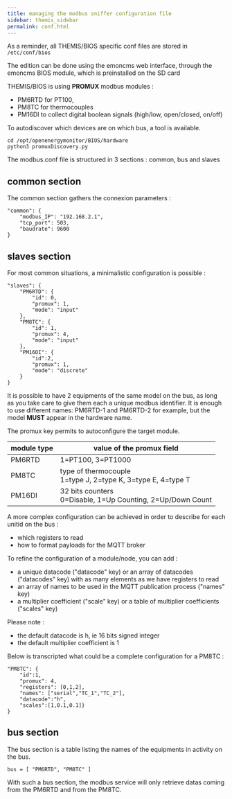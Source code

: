 ```yaml
---
title: managing the modbus sniffer configuration file
sidebar: themis_sidebar
permalink: conf.html
---
```


As a reminder, all THEMIS/BIOS specific conf files are stored in `/etc/conf/bios`

The edition can be done using the emoncms web interface, through the emoncms BIOS module, which is preinstalled on the SD card

THEMIS/BIOS is using **PROMUX** modbus modules :
- PM6RTD for PT100,
- PM8TC for thermocouples
- PM16DI to collect digital boolean signals (high/low, open/closed, on/off)

To autodiscover which devices are on which bus, a tool is available.

```
cd /opt/openenergymonitor/BIOS/hardware
python3 promuxDiscovery.py
```

The modbus.conf file is structured in 3 sections : common, bus and slaves

## common section

The common section gathers the connexion parameters :

```
"common": {
    "modbus_IP": "192.168.2.1",
    "tcp_port": 503,
    "baudrate": 9600
}
```

## slaves section

For most common situations, a minimalistic configuration is possible :

```
"slaves": {
    "PM6RTD": {
        "id": 0,
        "promux": 1,
        "mode": "input"
    },
    "PM8TC": {
        "id": 1,
        "promux": 4,
        "mode": "input"
    },
    "PM16DI": {
        "id":2,
        "promux": 1,
        "mode": "discrete"
    }
}
```
It is possible to have 2 equipments of the same model on the bus, as long as you take care to give them each a unique modbus identifier. 
It is enough to use different names: PM6RTD-1 and PM6RTD-2 for example, but the model **MUST** appear in the hardware name.

The promux key permits to autoconfigure the target module.

module type | value of the promux field
--|--
PM6RTD | 1=PT100, 3=PT1000
PM8TC | type of thermocouple <br> 1=type J, 2=type K, 3=type E, 4=type T
PM16DI | 32 bits counters <br> 0=Disable, 1=Up Counting, 2=Up/Down Count

A more complex configuration can be achieved in order to describe for each unitid on the bus :
- which registers to read
- how to format payloads for the MQTT broker

To refine the configuration of a module/node, you can add :

- a unique datacode ("datacode" key) or an array of datacodes ("datacodes" key) with as many elements as we have registers to read
- an array of names to be used in the MQTT publication process ("names" key)
- a multiplier coefficient ("scale" key) or a table of multiplier coefficients ("scales" key)

Please note :
- the default datacode is h, ie 16 bits signed integer
- the default multiplier coefficient is 1

Below is transcripted what could be a complete configuration for a PM8TC :

```
"PM8TC": {
    "id":1,
    "promux": 4,
    "registers": [0,1,2],
    "names": ["serial","TC_1","TC_2"],
    "datacode":"h",
    "scales":[1,0.1,0.1]}
}
```
## bus section

The bus section is a table listing the names of the equipments in activity on the bus. 

```
bus = [ "PM6RTD", "PM8TC" ]
```
With such a bus section, the modbus service will only retrieve datas coming from the PM6RTD and from the PM8TC. 
